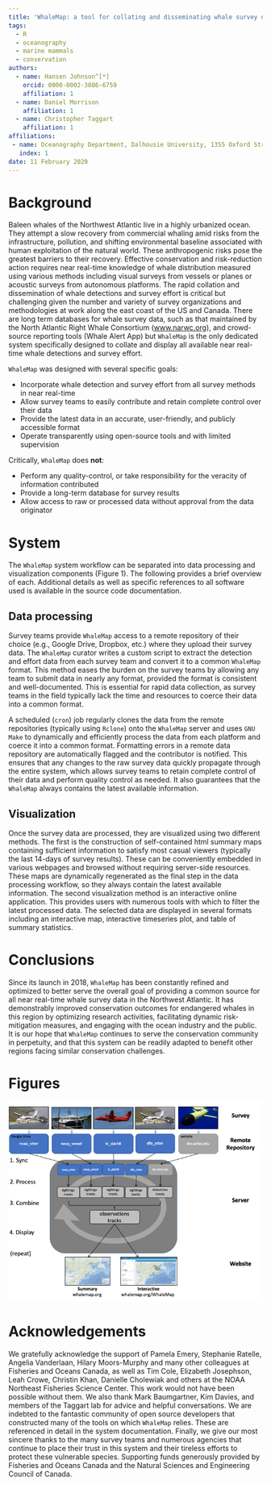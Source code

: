```yaml
---
title: 'WhaleMap: a tool for collating and disseminating whale survey data in near real-time'
tags:
  - R
  - oceanography
  - marine mammals
  - conservation
authors:
  - name: Hansen Johnson^[*]
    orcid: 0000-0002-3086-6759
    affiliation: 1
  - name: Daniel Morrison
    affiliation: 1
  - name: Christopher Taggart
    affiliation: 1
affiliations:
 - name: Oceanography Department, Dalhousie University, 1355 Oxford Street, Halifax, Nova Scotia, Canada B3H 4R2
   index: 1
date: 11 February 2020
---
```


# Background

Baleen whales of the Northwest Atlantic live in a highly urbanized ocean. They attempt a slow recovery from commercial whaling amid risks from the infrastructure, pollution, and shifting environmental baseline associated with human exploitation of the natural world. These anthropogenic risks pose the greatest barriers to their recovery. Effective conservation and risk-reduction action requires near real-time knowledge of whale distribution measured using various methods including visual surveys from vessels or planes or acoustic surveys from autonomous platforms. The rapid collation and dissemination of whale detections and survey effort is critical but challenging given the number and variety of survey organizations and methodologies at work along the east coast of the US and Canada. There are long term databases for whale survey data, such as that maintained by the North Atlantic Right Whale Consortium (www.narwc.org), and crowd-source reporting tools (Whale Alert App) but `WhaleMap` is the only dedicated system specifically designed to collate and display all available near real-time whale detections and survey effort.

`WhaleMap` was designed with several specific goals:  
-	Incorporate whale detection and survey effort from all survey methods in near real-time  
-	Allow survey teams to easily contribute and retain complete control over their data  
-	Provide the latest data in an accurate, user-friendly, and publicly accessible format  
-	Operate transparently using open-source tools and with limited supervision  

Critically, `WhaleMap` does **not**:  
-	Perform any quality-control, or take responsibility for the veracity of information contributed  
-	Provide a long-term database for survey results  
-	Allow access to raw or processed data without approval from the data originator  

# System

The `WhaleMap` system workflow can be separated into data processing and visualization components (Figure 1). The following provides a brief overview of each. Additional details as well as specific references to all software used is available in the source code documentation.

## Data processing

Survey teams provide `WhaleMap` access to a remote repository of their choice (e.g., Google Drive, Dropbox, etc.) where they upload their survey data. The `WhaleMap` curator writes a custom script to extract the detection and effort data from each survey team and convert it to a common `WhaleMap` format. This method eases the burden on the survey teams by allowing any team to submit data in nearly any format, provided the format is consistent and well-documented. This is essential for rapid data collection, as survey teams in the field typically lack the time and resources to coerce their data into a common format.

A scheduled (`cron`) job regularly clones the data from the remote repositories (typically using `Rclone`) onto the `WhaleMap` server and uses `GNU Make` to dynamically and efficiently process the data from each platform and coerce it into a common format. Formatting errors in a remote data repository are automatically flagged and the contributor is notified. This ensures that any changes to the raw survey data quickly propagate through the entire system, which allows survey teams to retain complete control of their data and perform quality control as needed. It also guarantees that the `WhaleMap` always contains the latest available information.

## Visualization

Once the survey data are processed, they are visualized using two different methods. The first is the construction of self-contained html summary maps containing sufficient information to satisfy most casual viewers (typically the last 14-days of survey results). These can be conveniently embedded in various webpages and browsed without requiring server-side resources. These maps are dynamically regenerated as the final step in the data processing workflow, so they always contain the latest available information. The second visualization method is an interactive online application. This provides users with numerous tools with which to filter the latest processed data. The selected data are displayed in several formats including an interactive map, interactive timeseries plot, and table of summary statistics. 

# Conclusions

Since its launch in 2018, `WhaleMap` has been constantly refined and optimized to better serve the overall goal of providing a common source for all near real-time whale survey data in the Northwest Atlantic. It has demonstrably improved conservation outcomes for endangered whales in this region by optimizing research activities, facilitating dynamic risk-mitigation measures, and engaging with the ocean industry and the public. It is our hope that `WhaleMap` continues to serve the conservation community in perpetuity, and that this system can be readily adapted to benefit other regions facing similar conservation challenges.

# Figures

![Conceptual overview of WhaleMap data processing and display](figure_1.png)

# Acknowledgements

We gratefully acknowledge the support of Pamela Emery, Stephanie Ratelle, Angelia Vanderlaan, Hilary Moors-Murphy and many other colleagues at Fisheries and Oceans Canada, as well as Tim Cole, Elizabeth Josephson, Leah Crowe, Christin Khan, Danielle Cholewiak and others at the NOAA Northeast Fisheries Science Center. This work would not have been possible without them. We also thank Mark Baumgartner, Kim Davies, and members of the Taggart lab for advice and helpful conversations. We are indebted to the fantastic community of open source developers that constructed many of the tools on which `WhaleMap` relies. These are referenced in detail in the system documentation. Finally, we give our most sincere thanks to the many survey teams and numerous agencies that continue to place their trust in this system and their tireless efforts to protect these vulnerable species. Supporting funds generously provided by Fisheries and Oceans Canada and the Natural Sciences and Engineering Council of Canada. 
